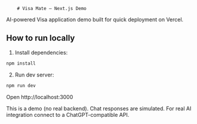         # Visa Mate — Next.js Demo

AI-powered Visa application demo built for quick deployment on Vercel.

## How to run locally

1. Install dependencies:

```bash
npm install
```

2. Run dev server:

```bash
npm run dev
```

Open http://localhost:3000

This is a demo (no real backend). Chat responses are simulated. For real AI integration connect to a ChatGPT-compatible API.
